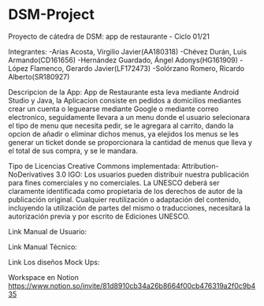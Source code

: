 # DSM-Project
Proyecto de cátedra de DSM: app de restaurante - Ciclo 01/21

Integrantes: 
-Arias Acosta, Virgilio Javier(AA180318)
-Chévez Durán, Luis Armando(CD161656)
-Hernández Guardado, Ángel Adonys(HG161909)
-López Flamenco, Gerardo Javier(LF172473)
-Solórzano Romero, Ricardo Alberto(SR180927)

Descripcion de la App:
App de Restaurante esta leva mediante Android Studio y Java, la Aplicacion consiste en pedidos a domicilios mediantes crear un cuenta o leguearse mediante 
Google o mediante correo electronico, seguidamente llevara a un menu donde el usuario selecionara el tipo de menu que necesita pedir, se le agregara al carrito, dando la opcion
de añadir o eliminar dichos menus, ya elejidos los menus se les generar un ticket donde se proporcionara la cantidad de menus que lleva y el total de sus compra, y se le mandara.

Tipo de Licencias Creative Commons implementada:
Attribution-NoDerivatives 3.0 IGO: Los usuarios pueden distribuir nuestra publicación para fines comerciales y no comerciales. La UNESCO deberá ser claramente identificada como propietaria de los derechos de autor de la publicación original. Cualquier reutilización o adaptación del contenido, incluyendo la utilización de partes del mismo o traducciones, necesitará la autorización previa y por escrito de Ediciones UNESCO.

Link Manual de Usuario:


Link Manual Técnico:


Link Los diseños Mock Ups:


Workspace en Notion
https://www.notion.so/invite/81d8910cb34a26b8664f00cb476319a2f0c9b435
